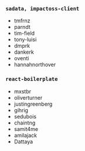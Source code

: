 ### `sadata, impactoss-client`
- tmfrnz
- parndt
- tim-field
- tony-luisi
- dmprk
- dankerk
- oventi
- hannahnorthover

### `react-boilerplate`
- mxstbr
- oliverturner
- justingreenberg
- gihrig
- sedubois
- chaintng
- samit4me
- amilajack
- Dattaya
